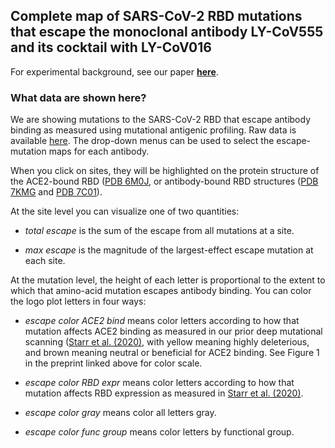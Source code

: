 ## Complete map of SARS-CoV-2 RBD mutations that escape the monoclonal antibody LY-CoV555 and its cocktail with LY-CoV016

For experimental background, see our paper **[here](https://doi.org/10.1016/j.xcrm.2021.100255)**.

### What data are shown here?
We are showing mutations to the SARS-CoV-2 RBD that escape antibody binding as measured using mutational antigenic profiling. Raw data is available [here](https://github.com/jbloomlab/SARS-CoV-2-RBD_MAP_LY-CoV555/blob/main/results/supp_data/LY_cocktail_raw_data.csv).
The drop-down menus can be used to select the escape-mutation maps for each antibody.

When you click on sites, they will be highlighted on the protein structure of the ACE2-bound RBD ([PDB 6M0J](https://www.rcsb.org/structure/6M0J), or antibody-bound RBD structures ([PDB 7KMG](https://www.rcsb.org/structure/7KMG) and [PDB 7C01](https://www.rcsb.org/structure/7C01)).

At the site level you can visualize one of two quantities:

 - *total escape* is the sum of the escape from all mutations at a site.

 - *max escape* is the magnitude of the largest-effect escape mutation at each site.

At the mutation level, the height of each letter is proportional to the extent to which that amino-acid mutation escapes antibody binding.
You can color the logo plot letters in four ways:

 - *escape color ACE2 bind* means color letters according to how that mutation affects ACE2 binding as measured in our prior deep mutational scanning ([Starr et al. (2020)](https://doi.org/10.1016/j.cell.2020.08.012), with yellow meaning highly deleterious, and brown meaning neutral or beneficial for ACE2 binding. See Figure 1 in the preprint linked above for color scale.
 
 - *escape color RBD expr* means color letters according to how that mutation affects RBD expression as measured in [Starr et al. (2020)](https://doi.org/10.1016/j.cell.2020.08.012).

 - *escape color gray* means color all letters gray.

 - *escape color func group* means color letters by functional group.
